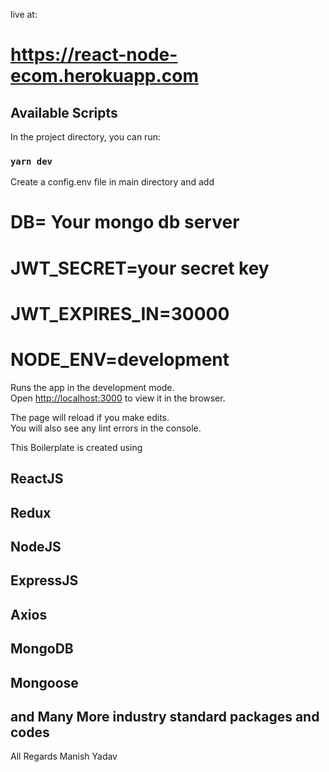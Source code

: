 live at:

# https://react-node-ecom.herokuapp.com

## Available Scripts

In the project directory, you can run:

### `yarn dev`

Create a config.env file in main directory and add

# DB= Your mongo db server

# JWT_SECRET=your secret key

# JWT_EXPIRES_IN=30000

# NODE_ENV=development

Runs the app in the development mode.<br />
Open [http://localhost:3000](http://localhost:3000) to view it in the browser.

The page will reload if you make edits.<br />
You will also see any lint errors in the console.

This Boilerplate is created using

## ReactJS

## Redux

## NodeJS

## ExpressJS

## Axios

## MongoDB

## Mongoose

## and Many More industry standard packages and codes

All Regards
Manish Yadav
